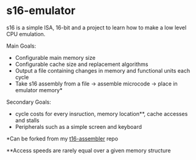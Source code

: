 # s16-emulator

s16 is a simple ISA, 16-bit and a project to learn how to make a low level CPU emulation.

Main Goals:
  - Configurable main memory size
  - Configurable cache size and replacement algorithms
  - Output a file containing changes in memory and functional units each cycle
  - Take s16 assembly from a file -> assemble microcode -> place in emulator memory*  

Secondary Goals:
  - cycle costs for every insruction, memory location**, cache accesses and stalls
  - Peripherals such as a simple screen and keyboard

*Can be forked from my [t16-assembler](https://github.com/NaCl-5844/t16-assembler) repo

**Access speeds are rarely equal over a given memory structure
